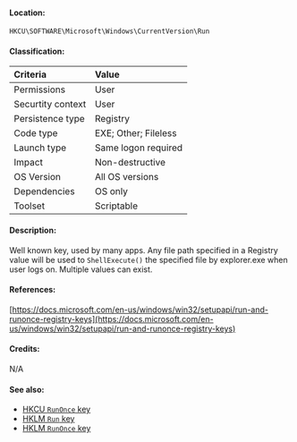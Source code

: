 #### Location:
`HKCU\SOFTWARE\Microsoft\Windows\CurrentVersion\Run`

#### Classification:
| Criteria | Value |
| :--- | :--- |
| Permissions | User |
| Securtity context | User |
| Persistence type | Registry |
| Code type | EXE; Other; Fileless |
| Launch type | Same logon required |
| Impact | Non-destructive |
| OS Version | All OS versions |
| Dependencies | OS only |
| Toolset | Scriptable |

#### Description: 
Well known key, used by many apps. Any file path specified in a Registry value will be used to `ShellExecute()` the specified file by explorer.exe when user logs on. Multiple values can exist.

#### References: 
[https://docs.microsoft.com/en-us/windows/win32/setupapi/run-and-runonce-registry-keys](https://docs.microsoft.com/en-us/windows/win32/setupapi/run-and-runonce-registry-keys)

#### Credits: 
N/A

#### See also: 
- [HKCU `RunOnce` key](Data/runonce.html)
- [HKLM `Run` key](Data/hklmrun.html)
- [HKLM `RunOnce` key](Data/hklmrunonce.html) 
 
